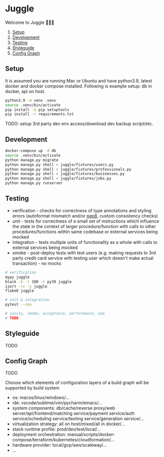 # Juggle

Welcome to Juggle 🙌🙌🙌

1. [Setup](#setup)
2. [Development](#development)
3. [Testing](#testing)
4. [Styleguide](#styleguide)
4. [Config Graph](#config-graph)

## Setup

It is assumed you are running Mac or Ubuntu and have python3.9, latest docker and docker compose installed. Following is example setup: db in docker, api on host.

```bash
python3.9 -m venv .venv
source .venv/bin/activate
pip install -U pip setuptools
pip install -r requirements.txt
```

TODO: setup 3rd party dev env access/download dev backup script/etc.

## Development

```bash
docker-compose up -d db
source .venv/bin/activate
python manage.py migrate
python manage.py shell < juggle/fixtures/users.py
python manage.py shell < juggle/fixtures/professionals.py
python manage.py shell < juggle/fixtures/businesses.py
python manage.py shell < juggle/fixtures/jobs.py
python manage.py runserver
```

## Testing

* verification - checks for correctness of type annotations and styling errors (autoformat mismatch and/or [pep8](https://www.python.org/dev/peps/pep-0008/#a-foolish-consistency-is-the-hobgoblin-of-little-minds), custom consistency checks)
* unit - tests for correctness of a small set of instructions which influence the state in the context of larger procedure/function with calls to other procedures/functions within same codebase or external services being mocked
* integration - tests multiple units of functionality as a whole with calls to external services being mocked
* smoke - post-deploy tests with test users (e.g. making requests to 3rd party credit card service with testing user which doesn't make actual transaction) - no mocks

```bash
# verification
mypy juggle
black -S -l 100 -t py39 juggle
isort -rc -c juggle
flake8 juggle

# unit & integration
pytest --cov

# sanity, smoke, acceptance, performance, e2e
# TODO
```

## Styleguide

TODO

## Config Graph

TODO

Choose which elements of configuration layers of a build graph will be supported by build system
- os: macos/linux/windows/...
- ide: vscode/sublime/vim/pycharm/emacs/...
- system components: db/cache/reverse proxy/web server/api/frontend/matching service/payment service/auth service/scheduling service/texting service/generation service/...
- virtualization strategy: all on host/mixed/all in docker/...
- stack runtime profile: prod/dev/test/local/...
- deployment orchestration: manual/scripts/docker-compose/terraform/kubernetes/cloudformation/...
- hardware provider: local/gcp/aws/scaleway/...
- ...

